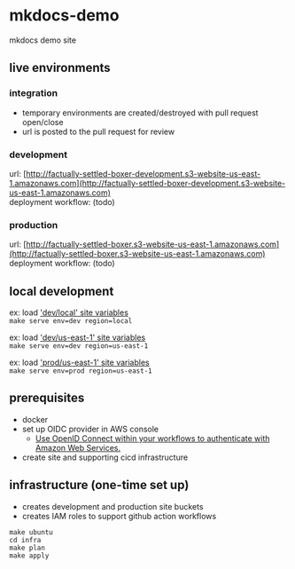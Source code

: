 # mkdocs-demo
mkdocs demo site  

## live environments
### integration
- temporary environments are created/destroyed with pull request open/close  
- url is posted to the pull request for review
  
### development
url: [http://factually-settled-boxer-development.s3-website-us-east-1.amazonaws.com](http://factually-settled-boxer-development.s3-website-us-east-1.amazonaws.com)  
deployment workflow: (todo)

### production
url: [http://factually-settled-boxer.s3-website-us-east-1.amazonaws.com](http://factually-settled-boxer.s3-website-us-east-1.amazonaws.com)  
deployment workflow: (todo)


## local development

ex: load ['dev/local' site variables](variables.yml#L9-L12)  
`make serve env=dev region=local`

ex: load ['dev/us-east-1' site variables](variables.yml#L15-L17)  
`make serve env=dev region=us-east-1`    

ex: load ['prod/us-east-1' site variables](variables.yml#L21-L25)  
`make serve env=prod region=us-east-1` 

## prerequisites
- docker
- set up OIDC provider in AWS console
   - [Use OpenID Connect within your workflows to authenticate with Amazon Web Services.](https://docs.github.com/en/actions/deployment/security-hardening-your-deployments/configuring-openid-connect-in-amazon-web-services)
- create site and supporting cicd infrastructure

## infrastructure (one-time set up)
- creates development and production site buckets  
- creates IAM roles to support github action workflows

```
make ubuntu
cd infra
make plan
make apply
```

